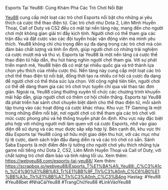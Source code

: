Esports Tại Yeu88: Cùng Khám Phá Các Trò Chơi Nổi Bật

[Yeu88](https://webyeu88.com/) cung cấp một loạt các trò chơi Esports nổi bật cho những ai yêu thích cá cược thể thao điện tử. Các trò chơi như Dota 2, Liên Minh Huyền Thoại, Call of Duty và CS2 đều có mặt tại nền tảng này, mang đến cho người chơi một không gian giải trí đầy kịch tính. Người chơi có thể tham gia các trận đấu và đặt cược vào các đội tuyển hoặc vận động viên mà mình yêu thích. Yeu88 không chỉ chú trọng đến sự đa dạng trong các trò chơi mà còn đảm bảo chất lượng và tính ổn định, giúp người chơi có những trải nghiệm cá cược mượt mà và thú vị.
Esports tại Yeu88 là một nền tảng cá cược thể thao điện tử hấp dẫn, thu hút hàng nghìn người chơi tham gia. Với sự phát triển mạnh mẽ, Yeu88 hiện đã có mặt tại nhiều quốc gia và trở thành lựa chọn yêu thích của nhiều cược thủ. Nền tảng này cung cấp một loạt các trò chơi thể thao điện tử nổi bật, đồng thời tạo ra nhiều cơ hội cá cược đa dạng để người chơi có thể thỏa sức lựa chọn. Với công nghệ tiên tiến, người chơi có thể dễ dàng tham gia các trò chơi trực tuyến chỉ qua vài thao tác đơn giản. Ngoài ra, Yeu88 cũng thường xuyên tổ chức các chương trình khuyến mãi hấp dẫn, giúp người chơi có thêm cơ hội chiến thắng.
Esports tại Yeu88 đã phát triển hai sảnh chơi chuyên biệt dành cho thể thao điện tử, mỗi sảnh tập trung vào các hoạt động cá cược khác nhau. Khu vực TF Gaming là một trong những điểm nổi bật, nơi người chơi có thể tham gia các trò chơi với mức cược phong phú và hệ thống truyền phát ổn định. Khu vực này đặc biệt phù hợp với những người mới làm quen với cá cược Esports, nhờ vào giao diện dễ sử dụng và các mục được sắp xếp hợp lý. Bên cạnh đó, khu vực thi đấu Esports tại Yeu88 cũng sở hữu một giao diện thu hút, với các mục như tỷ lệ cược, danh sách trận đấu đang diễn ra và các trò chơi có sẵn. Sảnh Saba Esports là một điểm đến lý tưởng cho người chơi yêu thích những tựa game nổi tiếng như Dota 2, CS2, Liên Minh Huyền Thoại và Call of Duty, với chất lượng trò chơi đảm bảo và tính năng tối ưu.
Xem thêm: https://webyeu88.com/esports-tai-yeu88/
Xem thêm: https://scrapbox.io/webyeu88/Esports_T%E1%BA%A1i_Yeu88:_C%C3%A1ch_%C4%90%E1%BB%83_Tr%E1%BB%9F_Th%C3%A0nh_C%C6%B0%E1%BB%A3c_Th%E1%BB%A7_Th%C3%A0nh_C%C3%B4ng
Hastag: #Yeu88 #Yeu88bet #NhàCáiYeu88 #TrangChủYeu88 #LinkVàoYeu88
